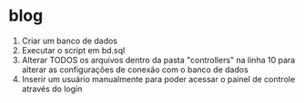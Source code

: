 blog
====
1. Criar um banco de dados
2. Executar o script em bd.sql
3. Alterar TODOS os arquivos dentro da pasta "controllers" na linha 10 para alterar as configurações de conexão com o banco de dados
4. Inserir um usuário manualmente para poder acessar o painel de controle através do login

